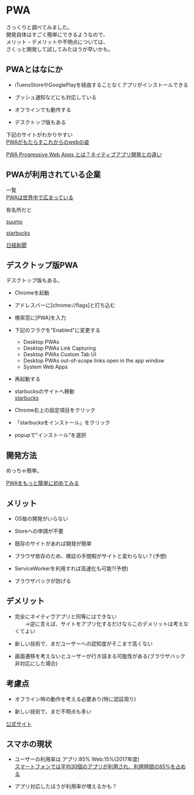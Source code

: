 # PWA

さっくりと調べてみました。  
開発自体はすごく簡単にできるようなので、  
メリット・デメリットや不明点については、  
さくっと開発して試してみたほうが早いかも。  

## PWAとはなにか

- iTuensStoreやGooglePlayを経由することなくアプリがインストールできる

- プッシュ通知などにも対応している

- オフラインでも動作する

- デスクトップ版もある

下記のサイトがわかりやすい  
[PWAがもたらすこれからのwebの姿](https://mya-ake.com/slides/pwa-will-provide-future-web)  

[PWA Progressive Web Apps とは？ネイティブアプリ開発との違い](https://yapp.li/magazine/2292/)  

## PWAが利用されている企業

一覧  
[PWAは世界中で広まっている](https://mya-ake.com/slides/pwa-will-provide-future-web#26)  

有名所だと  

[suumo](https://suumo.jp/hokkaido/)  

[starbucks](https://app.starbucks.com/)  

[日経新聞](https://r.nikkei.com/)  

## デスクトップ版PWA

デスクトップ版もある。  

- Chromeを起動

- アドレスバーに[chrome://flags]と打ち込む

- 検索窓に[PWA]を入力

- 下記のフラグを"Enabled"に変更する

  - Desktop PWAs
  - Desktop PWAs Link Capturing
  - Desktop PWAs Custom Tab UI
  - Desktop PWAs out-of-scope links open in the app window
  - System Web Apps

- 再起動する

- starbucksのサイトへ移動  
[starbucks](https://app.starbucks.com/)  

- Chrome右上の設定項目をクリック

- 「starbucksをインストール」をクリック

- popupで"インストール"を選択  


## 開発方法

めっちゃ簡単。  

[PWAをもっと簡単に初めてみる](https://qiita.com/poster-keisuke/items/6651140fa20c7aa18474)  

## メリット

- OS毎の開発がいらない

- Storeへの申請が不要

- 既存のサイトがあれば開発が簡単

- ブラウザ依存のため、検証の手間暇がサイトと変わらない？(予想)

- ServiceWorkerを利用すれば高速化も可能?(予想)

- ブラウザバックが防げる

## デメリット

- 完全にネイティヴアプリと同等にはできない  
　　→逆に言えば、サイトをアプリ化するだけならこのデメリットは考えなくてよい  

- 新しい技術で、まだユーザーへの認知度がそこまで高くない

- 画面遷移を考えないとユーザーが行き詰まる可能性がある(ブラウザバック非対応にした場合)

## 考慮点

- オフライン時の動作を考える必要あり(特に認証周り)

- 新しい技術で、まだ不明点も多い  

[公式サイト](https://developers.google.com/web/progressive-web-apps/?hl=ja)  

## スマホの現状

- ユーザーの利用率は アプリ:85% Web:15%(2017年度)  
[スマートフォンでは平均30個のアプリが利用され、利用時間の85%を占める](https://www.netratings.co.jp/news_release/2017/11/Newsrelease20171108.html)  

- アプリ対応したほうが利用率が増えるかも？
